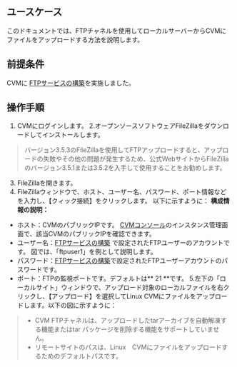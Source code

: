 ## ユースケース

このドキュメントでは、FTPチャネルを使用してローカルサーバーからCVMにファイルをアップロードする方法を説明します。

## 前提条件

CVMに [FTPサービスの構築](https://intl.intl.intl.cloud.tencent.com/document/product/213/10912)を実施しました。

## 操作手順

1. CVMにログインします。
2.オープンソースソフトウェアFileZillaをダウンロードしてインストールします。
> バージョン3.5.3のFileZillaを使用してFTPアップロードすると、アップロードの失敗やその他の問題が発生するため、公式WebサイトからFileZillaのバージョン3.5.1または3.5.2を入手して使用することをお勧めします。
>
3. FileZillaを開きます。
4. FileZillaウィンドウで、ホスト、ユーザー名、パスワード、ポート情報などを入力し、【クィック接続】をクリックします。 以下に示すように：
**構成情報の説明：**
 - ホスト：CVMのパブリックIPです。 [CVMコンソール](https://console.cloud.tencent.com/cvm)のインスタンス管理画面で、該当CVMのパブリックIPを確認できます。
 - ユーザー名：[FTPサービスの構築](https://intl.intl.intl.cloud.tencent.com/document/product/213/10912) で設定されたFTPユーザーのアカウントです。 図では、「ftpuser1」を例として説明します。
 - パスワード：[FTPサービスの構築](https://intl.intl.intl.cloud.tencent.com/document/product/213/10912)で設定されたFTPユーザーアカウントのパスワードです。
 - ポート：FTPの監視ポートです。デフォルトは** 21 **です。
5.左下の「ローカルサイト」ウィンドウで、アップロード対象のローカルファイルを右クリックし、【アップロード】を選択してLinux CVMにファイルをアップロードします。以下の図に示すように：
> 
>- CVM FTPチャネルは、アップロードしたtarアーカイブを自動解凍する機能またはtar パッケージを削除する機能をサポートしていません。
>- リモートサイトのパスは、Linux　CVMにファイルをアップロードするためのデフォルトパスです。
>


